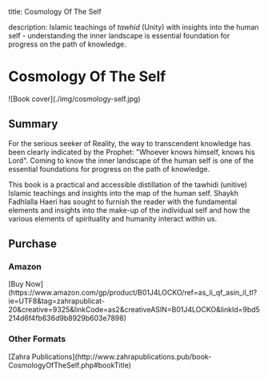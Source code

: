 title: Cosmology Of The Self

description: Islamic teachings of _tawhid_ (Unity) with insights into the human self - understanding the inner landscape is essential foundation for progress on the path of knowledge.

# Cosmology Of The Self

<div markdown="1" class="cover-image">
![Book cover](./img/cosmology-self.jpg)
</div>

## Summary

For the serious seeker of Reality, the way to transcendent knowledge has been clearly indicated by the Prophet: "Whoever knows himself, knows his Lord". Coming to know the inner landscape of the human self is one of the essential foundations for progress on the path of knowledge.

This book is a practical and accessible distillation of the tawhidi (unitive) Islamic teachings and insights into the map of the human self. Shaykh Fadhlalla Haeri has sought to furnish the reader with the fundamental elements and insights into the make-up of the individual self and how the various elements of spirituality and humanity interact within us. 

## Purchase

### Amazon

<div markdown="3" class="purchase-link">
[Buy Now](https://www.amazon.com/gp/product/B01J4LOCKO/ref=as_li_qf_asin_il_tl?ie=UTF8&tag=zahrapublicat-20&creative=9325&linkCode=as2&creativeASIN=B01J4LOCKO&linkId=9bd5214d6f4fb636d9b8929b603e7898)
</div>

### Other Formats

<div markdown="3" class="purchase-link">
[Zahra Publications](http://www.zahrapublications.pub/book-CosmologyOfTheSelf.php#bookTitle)
</div>